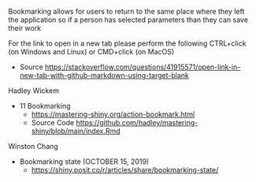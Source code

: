 Bookmarking allows for users to return to the same place where they left the application so if a person has selected parameters than they can save their work 

For the link to open in a new tab please perform the following CTRL+click (on Windows and Linux) or CMD+click (on MacOS)
* Source https://stackoverflow.com/questions/41915571/open-link-in-new-tab-with-github-markdown-using-target-blank

Hadley Wickem
* 11 Bookmarking
  * https://mastering-shiny.org/action-bookmark.html
  * Source Code https://github.com/hadley/mastering-shiny/blob/main/index.Rmd
 
 Winston Chang
* Bookmarking state (OCTOBER 15, 2019)
   * https://shiny.posit.co/r/articles/share/bookmarking-state/
